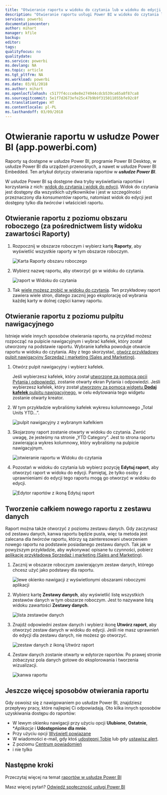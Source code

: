 ```yaml
---
title: "Otwieranie raportu w widoku do czytania lub w widoku do edycji w usłudze Power BI"
description: "Otwieranie raportu usługi Power BI w widoku do czytania lub do edycji"
services: powerbi
documentationcenter: 
author: mihart
manager: kfile
backup: 
editor: 
tags: 
qualityfocus: no
qualitydate: 
ms.service: powerbi
ms.devlang: NA
ms.topic: article
ms.tgt_pltfrm: NA
ms.workload: powerbi
ms.date: 03/01/2018
ms.author: mihart
ms.openlocfilehash: c5177f4ccce8e8e274944cdcb539ca65a8f87ca8
ms.sourcegitcommit: 5e1f7d2673efe25c47b9b9f315011055bfe92c8f
ms.translationtype: HT
ms.contentlocale: pl-PL
ms.lasthandoff: 03/09/2018
---
```

# <a name="open-a-report-in-power-bi-service-apppowerbicom"></a>Otwieranie raportu w usłudze Power BI (app.powerbi.com)
Raporty są dostępne w usłudze Power BI, programie Power BI Desktop, w usłudze Power BI dla urządzeń przenośnych, a nawet w usłudze Power BI Embedded. Ten artykuł dotyczy otwierania raportów w ***usłudze Power BI***.

W usłudze Power BI są dostępne dwa tryby wyświetlania raportów i korzystania z nich: [widok do czytania i widok do edycji](service-reading-view-and-editing-view.md). Widok do czytania jest dostępny dla wszystkich użytkowników i jest w szczególności przeznaczony dla *konsumentów* raportu, natomiast widok do edycji jest dostępny tylko dla *twórców* i właścicieli raportu. 

## <a name="open-a-report-from-a-workspace-via-the-reports-content-view-list"></a>Otwieranie raportu z poziomu obszaru roboczego (za pośrednictwem listy widoku zawartości **Raporty**)

1. Rozpocznij w obszarze roboczym i wybierz kartę **Raporty**, aby wyświetlić wszystkie raporty w tym obszarze roboczym.  
   
   ![Karta Raporty obszaru roboczego](media/service-report-open/power-bi-open-report.png)
2. Wybierz nazwę raportu, aby otworzyć go w widoku do czytania.  
   
    ![raport w Widoku do czytania](media/service-report-open/power-bi-reading-view.png)
3. Tak [wiele możesz zrobić w widoku do czytania](service-reading-view-and-editing-view.md).  Ten przykładowy raport zawiera wiele stron, dlatego zacznij jego eksplorację od wybrania każdej karty w dolnej części kanwy raportu. 

## <a name="open-a-report-from-a-dashboard"></a>Otwieranie raportu z poziomu pulpitu nawigacyjnego
Istnieje wiele innych sposobów otwierania raportu, na przykład możesz rozpocząć na pulpicie nawigacyjnym i wybrać kafelek, który został utworzony na podstawie raportu.  Wybranie kafelka powoduje otwarcie raportu w widoku do czytania. Aby z tego skorzystać, [otwórz przykładowy pulpit nawigacyjny Sprzedaż i marketing (Sales and Marketing)](sample-datasets.md).

1. Otwórz pulpit nawigacyjny i wybierz kafelek.

   Jeśli wybierzesz kafelek, który został [utworzone za pomocą opcji Pytania i odpowiedzi](service-dashboard-pin-tile-from-q-and-a.md), zostanie otwarty ekran Pytania i odpowiedzi. Jeśli wybierzesz kafelek, który został [utworzony za pomocą widgetu **Dodaj kafelek** pulpitu nawigacyjnego](service-dashboard-add-widget.md), w celu edytowania tego widgetu zostanie otwarty kreator.  

2.  W tym przykładzie wybraliśmy kafelek wykresu kolumnowego „Total Units YTD...”.

    ![pulpit nawigacyjny z wybranym kafelkiem](media/service-report-open/power-bi-dashboard.png)

3.  Skojarzony raport zostanie otwarty w widoku do czytania. Zwróć uwagę, że jesteśmy na stronie „YTD Category”. Jest to strona raportu zawierająca wykres kolumnowy, który wybraliśmy na pulpicie nawigacyjnym.

    ![otwieranie raportu w Widoku do czytania](media/service-report-open/power-bi-report.png)

4. Pozostań w widoku do czytania lub wybierz pozycję **Edytuj raport**, aby otworzyć raport w widoku do edycji. Pamiętaj, że tylko osoby z uprawnieniami do edycji tego raportu mogą go otworzyć w widoku do edycji.

    ![Edytor raportów z ikoną Edytuj raport](media/service-report-open/power-bi-edit-report.png)

## <a name="create-a-brand-new-report-from-a-dataset"></a>Tworzenie całkiem nowego raportu z zestawu danych
Raport można także otworzyć z poziomu zestawu danych. Gdy zaczynasz od zestawu danych, kanwa raportu będzie pusta, więc ta metoda jest zalecana dla *twórców* raportu, którzy są zainteresowani utworzeniem nowego raportu na podstawie posiadanego zestawu danych. Tak jak w powyższym przykładzie, aby wykonywać opisane tu czynności, pobierz [aplikację przykładową Sprzedaż i marketing (Sales and Marketing)](sample-datasets.md).

1. Zacznij w obszarze roboczym zawierającym zestaw danych, którego chcesz użyć jako podstawy dla raportu.

   ![lewe okienko nawigacji z wyświetlonymi obszarami roboczymi aplikacji](media/service-report-open/power-bi-workspace.png)

2. Wybierz kartę **Zestawy danych**, aby wyświetlić listę wszystkich zestawów danych w tym obszarze roboczym. Jest to nazywane listą widoku zawartości **Zestawy danych**.
   
   ![lista zestawów danych](media/service-report-open/power-bi-dataset.png)

1. Znajdź odpowiedni zestaw danych i wybierz ikonę **Utwórz raport**, aby otworzyć zestaw danych w widoku do edycji. Jeśli nie masz uprawnień do edycji dla zestawu danych, nie możesz go otworzyć. 
   
    ![zestaw danych z ikoną Utwórz raport](media/service-report-open/power-bi-create-report.png)

3. Zestaw danych zostanie otwarty w edytorze raportów. Po prawej stronie zobaczysz pola danych gotowe do eksplorowania i tworzenia wizualizacji. 

   ![kanwa raportu](media/service-report-open/power-bi-blank-canvas.png)

##  <a name="still-more-ways-to-open-a-report"></a>Jeszcze więcej sposobów otwierania raportu
Gdy oswoisz się z nawigowaniem po usłudze Power BI, znajdziesz przepływy pracy, które najlepiej Ci odpowiadają. Oto kilka innych sposobów uzyskiwania dostępu do raportów:
- W lewym okienku nawigacji przy użyciu opcji **Ulubione**, **Ostatnie**, **Aplikacje* i **Udostępnione dla mnie**. 
- Przy użyciu opcji [Wyświetl powiązane](service-related-content.md)
- W wiadomości e-mail, gdy ktoś [udostępni Tobie](service-share-reports.md) lub gdy [ustawisz alert](service-set-data-alerts.md).    
- Z poziomu [Centrum powiadomień](service-notification-center.md)    
- i nie tylko

## <a name="next-steps"></a>Następne kroki
Przeczytaj więcej na temat [raportów w usłudze Power BI](service-reports.md)

Masz więcej pytań? [Odwiedź społeczność usługi Power BI](http://community.powerbi.com/)  

